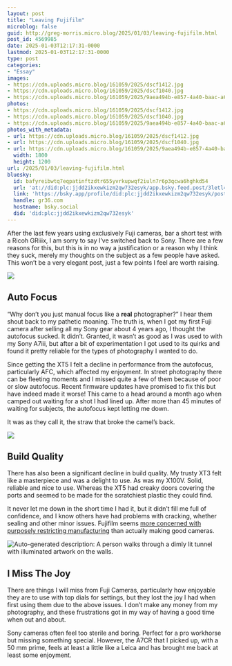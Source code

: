 ```yaml
---
layout: post
title: "Leaving Fujifilm"
microblog: false
guid: http://greg-morris.micro.blog/2025/01/03/leaving-fujifilm.html
post_id: 4569985
date: 2025-01-03T12:17:31-0000
lastmod: 2025-01-03T12:17:31-0000
type: post
categories:
- "Essay"
images:
- https://cdn.uploads.micro.blog/161059/2025/dscf1412.jpg
- https://cdn.uploads.micro.blog/161059/2025/dscf1040.jpg
- https://cdn.uploads.micro.blog/161059/2025/9aea494b-e857-4a40-baac-a68820a5a3eb.jpg
photos:
- https://cdn.uploads.micro.blog/161059/2025/dscf1412.jpg
- https://cdn.uploads.micro.blog/161059/2025/dscf1040.jpg
- https://cdn.uploads.micro.blog/161059/2025/9aea494b-e857-4a40-baac-a68820a5a3eb.jpg
photos_with_metadata:
- url: https://cdn.uploads.micro.blog/161059/2025/dscf1412.jpg
- url: https://cdn.uploads.micro.blog/161059/2025/dscf1040.jpg
- url: https://cdn.uploads.micro.blog/161059/2025/9aea494b-e857-4a40-baac-a68820a5a3eb.jpg
  width: 1800
  height: 1200
url: /2025/01/03/leaving-fujifilm.html
bluesky:
  id: bafyreibwtq7eqpatinftzdtr655yvrkupwqf2iuln7r6p3qcwa6hghkd54
  url: 'at://did:plc:jjdd2ikxewkizm2qw732esyk/app.bsky.feed.post/3letl4l5rvp2k'
  link: 'https://bsky.app/profile/did:plc:jjdd2ikxewkizm2qw732esyk/post/3letl4l5rvp2k'
  handle: gr36.com
  hostname: bsky.social
  did: 'did:plc:jjdd2ikxewkizm2qw732esyk'
---
```

After the last few years using exclusively Fuji cameras, bar a short test with a Ricoh GRiiix, I am sorry to say I’ve switched back to Sony. There are a few reasons for this, but this is in no way a justification or a reason why I think they suck, merely my thoughts on the subject as a few people have asked. This won’t be a very elegant post, just a few points I feel are worth raising.

![](https://gregmorris.co.uk/uploads/2025/dscf1412.jpg)

## Auto Focus
“Why don’t you just manual focus like a **real** photographer?” I hear them shout back to my pathetic moaning. The truth is, when I got my first Fuji camera after selling all my Sony gear about 4 years ago, I thought the autofocus sucked. It didn’t. Granted, it wasn’t as good as I was used to with my Sony A7iii, but after a bit of experimentation I got used to its quirks and found it pretty reliable for the types of photography I wanted to do.

Since getting the XT5 I felt a decline in performance from the autofocus, particularly AFC, which affected my enjoyment. In street photography there can be fleeting moments and I missed quite a few of them because of poor or slow autofocus. Recent firmware updates have promised to fix this but have indeed made it worse! This came to a head around a month ago when camped out waiting for a shot I had lined up. After more than 45 minutes of waiting for subjects, the autofocus kept letting me down.

It was as they call it, the straw that broke the camel’s back.

![](https://gregmorris.co.uk/uploads/2025/dscf1040.jpg)

## Build Quality
There has also been a significant decline in build quality. My trusty XT3 felt like a masterpiece and was a delight to use. As was my X100V. Solid, reliable and nice to use. Whereas the XT5 had creaky doors covering the ports and seemed to be made for the scratchiest plastic they could find.

It never let me down in the short time I had it, but it didn’t fill me full of confidence, and I know others have had problems with cracking, whether sealing and other minor issues. Fujifilm seems [more concerned with purposely restricting manufacturing](https://fujixweekly.com/2024/07/08/is-fujifilm-purposefully-causing-shortages-to-manipulate-the-market/) than actually making good cameras.

![Auto-generated description: A person walks through a dimly lit tunnel with illuminated artwork on the walls.](https://gregmorris.co.uk/uploads/2025/9aea494b-e857-4a40-baac-a68820a5a3eb.jpg)

## I Miss The Joy
There are things I will miss from Fuji Cameras, particularly how enjoyable they are to use with top dials for settings, but they lost the joy I had when first using them due to the above issues. I don’t make any money from my photography, and these frustrations got in my way of having a good time when out and about. 

Sony cameras often feel too sterile and boring. Perfect for a pro workhorse but missing something special. However, the A7CR that I picked up, with a 50 mm prime, feels at least a little like a Leica and has brought me back at least some enjoyment. 

